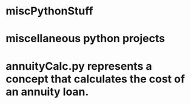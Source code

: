 # miscPythonStuff
# miscellaneous python projects

# annuityCalc.py represents a concept that calculates the cost of an annuity loan.

